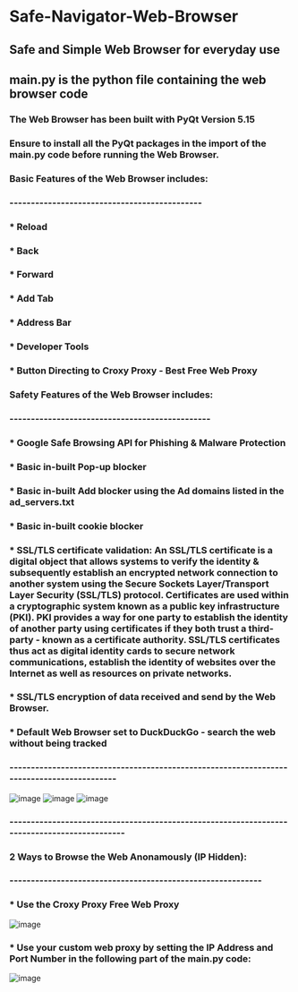 # Safe-Navigator-Web-Browser
## Safe and Simple Web Browser for everyday use
## main.py is the python file containing the web browser code
### The Web Browser has been built with PyQt Version 5.15
### Ensure to install all the PyQt packages in the import of the main.py code before running the Web Browser.
###
### Basic Features of the Web Browser includes:
### ---------------------------------------------
###     * Reload
###     * Back
###     * Forward
###     * Add Tab
###     * Address Bar
###     * Developer Tools
###     * Button Directing to Croxy Proxy - Best Free Web Proxy
###
### Safety Features of the Web Browser includes:
### -----------------------------------------------
###     * Google Safe Browsing API for Phishing & Malware Protection 
###     * Basic in-built Pop-up blocker
###     * Basic in-built Add blocker using the Ad domains listed in the ad_servers.txt    
###     * Basic in-built cookie blocker
###
###     * SSL/TLS certificate validation: An SSL/TLS certificate is a digital object that allows systems to verify the identity & subsequently establish an encrypted network connection to another system using the Secure Sockets Layer/Transport Layer Security (SSL/TLS) protocol. Certificates are used within a cryptographic system known as a public key infrastructure (PKI). PKI provides a way for one party to establish the identity of another party using certificates if they both trust a third-party - known as a certificate authority. SSL/TLS certificates thus act as digital identity cards to secure network communications, establish the identity of websites over the Internet as well as resources on private networks.
###
###     * SSL/TLS encryption of data received and send by the Web Browser.
###     * Default Web Browser set to DuckDuckGo - search the web without being tracked
### ------------------------------------------------------------------------------------------

![image](https://user-images.githubusercontent.com/53326887/212497159-670c5120-b311-4ab5-bf6a-e5efe13e5e24.png)
![image](https://user-images.githubusercontent.com/53326887/212497255-b4ab871f-2216-437e-8990-04f2842e4c73.png)
![image](https://user-images.githubusercontent.com/53326887/212497293-482ed954-936a-4eb4-a137-2b0c180982c9.png)

### --------------------------------------------------------------------------------------------
### 2 Ways to Browse the Web Anonamously (IP Hidden):
### -----------------------------------------------------------
### * Use the Croxy Proxy Free Web Proxy
![image](https://user-images.githubusercontent.com/53326887/212497931-f61e7e97-216c-4581-a07a-7980068fef15.png)

### * Use your custom web proxy by setting the IP Address and Port Number in the following part of the main.py code:
![image](https://user-images.githubusercontent.com/53326887/212497663-f980bb96-543b-459c-90eb-b5d4fe36c310.png)























